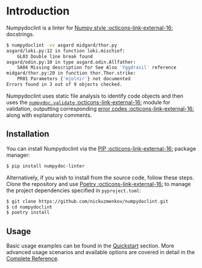 # Introduction

Numpydoclint is a linter for [Numpy style :octicons-link-external-16:][numpy-style] docstrings.

<!-- termynal -->

```bash
$ numpydoclint -vv asgard midgard/thor.py
asgard/loki.py:12 in function loki.mischief:
    GL03 Double line break found
asgard/odin.py:10 in type asgard.odin.Allfather:
    SA04 Missing description for See Also 'Yggdrasil' reference
midgard/thor.py:20 in function thor.Thor.strike:
    PR01 Parameters {'mjolnir'} not documented
Errors found in 3 out of 9 objects checked.
```

Numpydoclint uses static file analysis to identify code objects and then uses the [`numpydoc.validate` :octicons-link-external-16:][numpydoc-validate] module for validation, outputting corresponding [error codes :octicons-link-external-16:][error-codes] along with explanatory comments.

## Installation

You can install Numpydoclint via the [PIP :octicons-link-external-16:][pip] package manager:

```bash
$ pip install numpydoc-linter
```

Alternatively, if you wish to install from the source code, follow these steps. Clone the repository and use [Poetry :octicons-link-external-16:][poetry] to manage the project dependencies specified in `pyproject.toml`:

```bash
$ git clone https://github.com/nickuzmenkov/numpydoclint.git
$ cd numpydoclint
$ poetry install
```

## Usage

Basic usage examples can be found in the [Quickstart](quickstart.md) section. More advanced usage scenarios and available options are covered in detail in the [Complete Reference](complete_reference.md).

[numpy-style]: https://numpydoc.readthedocs.io/en/latest/format.html
[numpydoc-validate]: https://numpydoc.readthedocs.io/en/latest/validation.html
[error-codes]: https://numpydoc.readthedocs.io/en/latest/validation.html#built-in-validation-checks
[pip]: https://pip.pypa.io/en/stable/
[poetry]: https://python-poetry.org/
